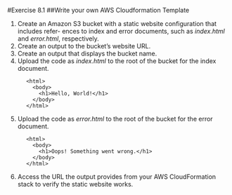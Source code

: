#Exercise 8.1
##Write your own AWS Cloudformation Template
1.	Create an Amazon S3 bucket with a static website  configuration  that  includes  refer- ences to index and error documents, such as *index.html* and *error.html*, respectively.
2.	Create an output to the bucket’s website URL.
3.	Create an output that displays the bucket name.
4.	Upload the code as *index.html* to the root of the bucket for the index document.
```
      <html>
        <body>
          <h1>Hello, World!</h1>
        </body>
      </html>
```


5.	Upload the code as *error.html* to the root of the bucket for the error document.
```
      <html>
        <body>
          <h1>Oops! Something went wrong.</h1>
        </body>
      </html>
```

6.	Access the URL the output provides from your AWS CloudFormation stack to verify the static website works.
